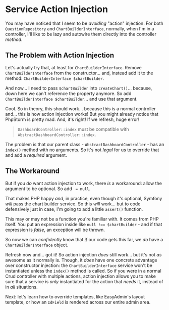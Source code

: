# Service Action Injection

You may have noticed that I seem to be *avoiding* "action" injection. For both
`QuestionRepository` and `ChartBuilderInterface`, normally, when I'm in a controller,
I'll like to be lazy and autowire them directly into the controller *method*.

## The Problem with Action Injection

Let's actually try that, at least for `ChartBuilderInterface`. Remove
`ChartBuilderInterface` from the constructor... and, instead add it to the method:
`ChartBuilderInterface $chartBuilder`.

And now... I need to pass `$chartBuilder` into `createChart()`... because, down here
we can't reference the property anymore. So add `ChartBuilderInterface $chartBuilder`...
and use that argument.

Cool. So in theory, this should work... because this is a normal controller and...
this is how action injection works! But you might already notice that PhpStorm is
pretty mad. And, it's right! If we refresh, huge error!

> `DashboardController::index` must be compatible with
> `AbstractDashboardController::index`.

The problem is that our parent class - `AbstractDashboardController` - has an `index()`
method with no arguments. So it's not *legal* for us to override that and add a
*required* argument.

## The Workaround

But if you *do* want action injection to work, there *is* a workaround: allow the
argument to be optional. So add ` = null`.

That makes PHP happy *and*, in practice, even though it's optional, Symfony *will*
pass the chart builder service. So this *will* work... but to code defensively
just in case, I'm going to add a little `assert()` function.

This may or may not be a function you're familiar with. It comes from PHP itself.
You put an expression inside like `null !== $chartBuilder` - and if that expression
is *false*, an exception will be thrown.

So now we can *confidently* know that *if* our code gets this far, we *do* have
a `ChartBuilderInterface` object.

Refresh now and... got it! So action injection *does* still work... but it's not
*as* awesome as it normally is. Though, it *does* have one concrete advantage
over constructor injection: the `ChartBuilderInterface` service won't be instantiated
unless the `index()` method is called. So if you were in a normal Crud controller
with multiple actions, action injection allows you to make sure that a service
is *only* instantiated for the action that *needs* it, instead of in *all* situations.

Next: let's learn how to override templates, like EasyAdmin's layout template, or
how an `IdField` is rendered across our entire admin area.

